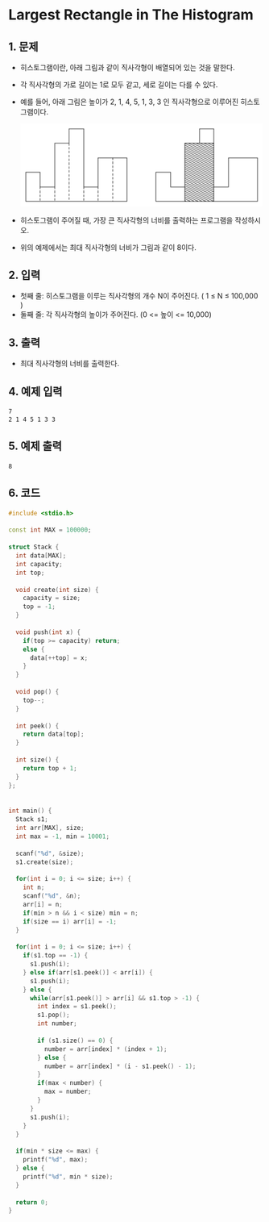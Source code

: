 # Largest Rectangle in The Histogram #

## 1. 문제
- 히스토그램이란, 아래 그림과 같이 직사각형이 배열되어 있는 것을 말한다. 

- 각 직사각형의 가로 길이는 1로 모두 같고, 세로 길이는 다를 수 있다. 

- 예를 들어, 아래 그림은 높이가 2, 1, 4, 5, 1, 3, 3 인 직사각형으로 이루어진 히스토그램이다.

  ![Histogram](./image/Histogram.png)

- 히스토그램이 주어질 때, 가장 큰 직사각형의 너비를 출력하는 프로그램을 작성하시오.

- 위의 예제에서는 최대 직사각형의 너비가 그림과 같이 8이다.

## 2. 입력
- 첫째 줄: 히스토그램을 이루는 직사각형의 개수 N이 주어진다. ( 1 ≤ N ≤ 100,000 )
- 둘째 줄: 각 직사각형의 높이가 주어진다. (0 <= 높이 <= 10,000)

## 3. 출력
- 최대 직사각형의 너비를 출력한다.

## 4. 예제 입력
```
7
2 1 4 5 1 3 3
```

## 5. 예제 출력
```
8
```

## 6. 코드

```c++
#include <stdio.h>

const int MAX = 100000;

struct Stack {
  int data[MAX];
  int capacity;
  int top;
  
  void create(int size) {
    capacity = size;
    top = -1;
  }
  
  void push(int x) {
    if(top >= capacity) return;
    else {
      data[++top] = x;
    }
  }
  
  void pop() {
    top--;
  }
  
  int peek() {
    return data[top];
  }
  
  int size() {
    return top + 1;
  }
};


int main() {
  Stack s1;
  int arr[MAX], size;
  int max = -1, min = 10001;
  
  scanf("%d", &size);
  s1.create(size);
  
  for(int i = 0; i <= size; i++) {
    int n;
    scanf("%d", &n);
    arr[i] = n;
    if(min > n && i < size) min = n;
    if(size == i) arr[i] = -1;
  }
  
  for(int i = 0; i <= size; i++) {
    if(s1.top == -1) {
      s1.push(i);
    } else if(arr[s1.peek()] < arr[i]) {
      s1.push(i);
    } else {
      while(arr[s1.peek()] > arr[i] && s1.top > -1) {
        int index = s1.peek();
        s1.pop();
        int number;
        
        if (s1.size() == 0) {
          number = arr[index] * (index + 1);
        } else {
          number = arr[index] * (i - s1.peek() - 1);
        }
        if(max < number) {
          max = number;
        }
      }
      s1.push(i);
    }
  }
  
  if(min * size <= max) {
    printf("%d", max);
  } else {
    printf("%d", min * size);
  }
  
  return 0;
}
```
